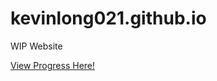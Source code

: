 # kevinlong021.github.io
<!DOCTYPE html>
<p>WIP Website</p>
<p><a href="https://kevinlong021.github.io/" target="_blank">View Progress Here!</a>
